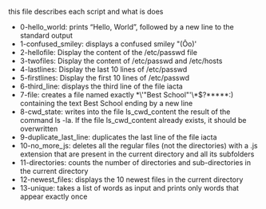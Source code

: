 this file describes each script and what is does
- 0-hello_world: prints “Hello, World”, followed by a new line to the standard output
- 1-confused_smiley: displays a confused smiley "(Ôo)'
- 2-hellofile: Display the content of the /etc/passwd file
- 3-twofiles: Display the content of /etc/passwd and /etc/hosts
- 4-lastlines: Display the last 10 lines of /etc/passwd
- 5-firstlines: Display the first 10 lines of /etc/passwd
- 6-third_line:  displays the third line of the file iacta
- 7-file: creates a file named exactly \*\\'"Best School"\'\\*$\?\*\*\*\*\*:) containing the text Best School ending by a new line
- 8-cwd_state:  writes into the file ls_cwd_content the result of the command ls -la. If the file ls_cwd_content already exists, it should be overwritten
- 9-duplicate_last_line: duplicates the last line of the file iacta
- 10-no_more_js:  deletes all the regular files (not the directories) with a .js extension that are present in the current directory and all its subfolders
- 11-directories: counts the number of directories and sub-directories in the current directory
- 12-newest_files: displays the 10 newest files in the current directory
- 13-unique: takes a list of words as input and prints only words that appear exactly once
